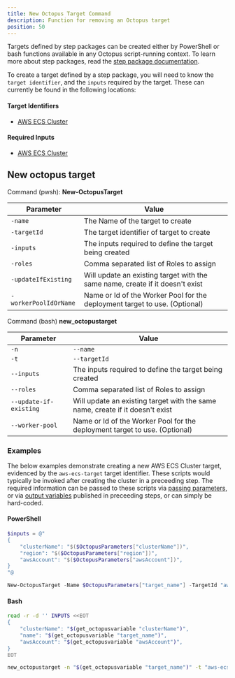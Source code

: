 ```yaml
---
title: New Octopus Target Command
description: Function for removing an Octopus target
position: 50
---
```


Targets defined by step packages can be created either by PowerShell or bash functions available in any Octopus script-running context.  To learn more about step packages, read the [step package documentation](https://github.com/octopusdeploy/step-api#overview).

To create a target defined by a step package, you will need to know the `target identifier`, and the `inputs` required by the target. These can currently be found in the following locations:

#### Target Identifiers

- [AWS ECS Cluster](https://github.com/OctopusDeploy/step-package-ecs/blob/main/targets/ecs-target/src/metadata.json#L5)

#### Required Inputs

- [AWS ECS Cluster](https://github.com/OctopusDeploy/step-package-ecs/blob/main/targets/ecs-target/src/inputs.ts)

## New octopus target
Command (pwsh): **New-OctopusTarget** 

| Parameter                           | Value                                  |
| ----------------------------------- | -------------------------------------- |
| `-name`                             | The Name of the target to create |
| `-targetId`                         | The target identifier of target to create |
| `-inputs`                           | The inputs required to define the target being created |
| `-roles`                            | Comma separated list of Roles to assign |
| `-updateIfExisting`                 | Will update an existing target with the same name, create if it doesn't exist |
| `-workerPoolIdOrName`               | Name or Id of the Worker Pool for the deployment target to use. (Optional) |

Command (bash) **new_octopustarget** 

| Parameter                           | Value                                  |
| ----------------------------------- | -------------------------------------- |
| `-n` | `--name`                     | The Name of the target to create |
| `-t` | `--targetId`                 | The target identifier of target to create |
| `--inputs`                          | The inputs required to define the target being created |
| `--roles`                           | Comma separated list of Roles to assign |
| `--update-if-existing`              | Will update an existing target with the same name, create if it doesn't exist |
| `--worker-pool`                     | Name or Id of the Worker Pool for the deployment target to use. (Optional) |

### Examples

The below examples demonstrate creating a new AWS ECS Cluster target, evidenced by the `aws-ecs-target` target identifier. These scripts would typically be invoked after creating the cluster in a preceeding step. The required information can be passed to these scripts via [passing parameters](/docs/deployments/custom-scripts/passing-parameters-to-scripts.md), or via [output variables](/docs/deployments/custom-scripts/output-variables.md) published in preceeding steps, or can simply be hard-coded.

#### PowerShell
```powershell
$inputs = @"
{
    "clusterName": "$($OctopusParameters["clusterName"])",
    "region": "$($OctopusParameters["region"])",
    "awsAccount": "$($OctopusParameters["awsAccount"])",
}
"@

New-OctopusTarget -Name $OctopusParameters["target_name"] -TargetId "aws-ecs-target" -Inputs $inputs -Roles $OctopusParameters["role"]
```

#### Bash
```bash
read -r -d '' INPUTS <<EOT
{
    "clusterName": "$(get_octopusvariable "clusterName")",
    "name": "$(get_octopusvariable "target_name")",
    "awsAccount": "$(get_octopusvariable "awsAccount")",
}
EOT

new_octopustarget -n "$(get_octopusvariable "target_name")" -t "aws-ecs-target" --inputs "$INPUTS" --roles "$(get_octopusvariable "role")"
```